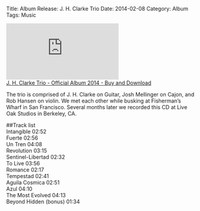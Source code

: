 Title: Album Release: J. H. Clarke Trio
Date: 2014-02-08
Category: Album
Tags: Music

<iframe max-width="100%" src="https://www.youtube.com/embed/5Ut-jgPQlSA" title="YouTube video player" frameborder="0" allow="accelerometer; autoplay; clipboard-write; encrypted-media; gyroscope; picture-in-picture" allowfullscreen></iframe>
<br>
<a class="gumroad-button" href="https://gumroad.com/l/ZuVBq">J. H. Clarke Trio - Official Album 2014 - Buy and Download</a>

The trio is comprised of J. H. Clarke on Guitar, Josh Mellinger on Cajon,  and Rob Hansen on violin.  We met each other while busking at Fisherman’s Wharf in San Francisco.  Several months later we recorded this CD at Live Oak Studios in Berkeley, CA.   

##Track list  
Intangible 02:52  
Fuerte 02:56  
Un Tren 04:08  
Revolution 03:15  
Sentinel-Libertad 02:32  
To Live 03:56  
Romance 02:17  
Tempestad 02:41  
Aguila Cosmica 02:51  
Azul 04:10  
The Most Evolved 04:13  
Beyond Hidden (bonus) 01:34  
